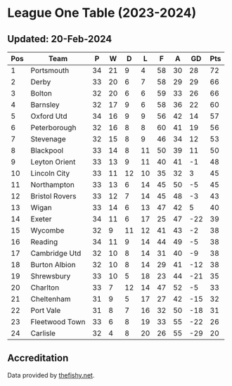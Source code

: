 # League One Table (2023-2024)
## Updated: 20-Feb-2024

| Pos | Team | P | W | D | L | F | A | GD | Pts |
| --- | --- | --- | --- | --- | --- | --- | --- | --- | --- |
| 1 | Portsmouth | 34 | 21 | 9 | 4 | 58 | 30 | 28 | 72 |
| 2 | Derby | 33 | 20 | 6 | 7 | 58 | 29 | 29 | 66 |
| 3 | Bolton | 32 | 20 | 6 | 6 | 59 | 33 | 26 | 66 |
| 4 | Barnsley | 32 | 17 | 9 | 6 | 58 | 36 | 22 | 60 |
| 5 | Oxford Utd | 34 | 16 | 9 | 9 | 56 | 42 | 14 | 57 |
| 6 | Peterborough | 32 | 16 | 8 | 8 | 60 | 41 | 19 | 56 |
| 7 | Stevenage | 32 | 15 | 8 | 9 | 46 | 34 | 12 | 53 |
| 8 | Blackpool | 33 | 14 | 8 | 11 | 50 | 39 | 11 | 50 |
| 9 | Leyton Orient | 33 | 13 | 9 | 11 | 40 | 41 | -1 | 48 |
| 10 | Lincoln City | 33 | 11 | 12 | 10 | 35 | 32 | 3 | 45 |
| 11 | Northampton | 33 | 13 | 6 | 14 | 45 | 50 | -5 | 45 |
| 12 | Bristol Rovers | 33 | 12 | 7 | 14 | 45 | 48 | -3 | 43 |
| 13 | Wigan | 33 | 14 | 6 | 13 | 47 | 42 | 5 | 40 |
| 14 | Exeter | 34 | 11 | 6 | 17 | 25 | 47 | -22 | 39 |
| 15 | Wycombe | 32 | 9 | 11 | 12 | 41 | 43 | -2 | 38 |
| 16 | Reading | 34 | 11 | 9 | 14 | 44 | 49 | -5 | 38 |
| 17 | Cambridge Utd | 32 | 10 | 8 | 14 | 31 | 40 | -9 | 38 |
| 18 | Burton Albion | 32 | 10 | 8 | 14 | 29 | 41 | -12 | 38 |
| 19 | Shrewsbury | 33 | 10 | 5 | 18 | 23 | 44 | -21 | 35 |
| 20 | Charlton | 33 | 7 | 12 | 14 | 47 | 52 | -5 | 33 |
| 21 | Cheltenham | 31 | 9 | 5 | 17 | 27 | 42 | -15 | 32 |
| 22 | Port Vale | 31 | 8 | 7 | 16 | 32 | 50 | -18 | 31 |
| 23 | Fleetwood Town | 33 | 6 | 8 | 19 | 33 | 55 | -22 | 26 |
| 24 | Carlisle | 32 | 4 | 8 | 20 | 26 | 55 | -29 | 20 |

## Accreditation 

Data provided by [thefishy.net](https://www.thefishy.net/).